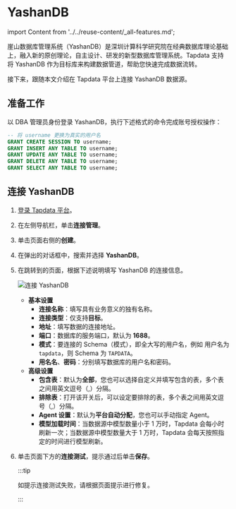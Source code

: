 # YashanDB
import Content from '../../reuse-content/_all-features.md';

<Content />

崖山数据库管理系统（YashanDB）是深圳计算科学研究院在经典数据库理论基础上，融入新的原创理论，自主设计、研发的新型数据库管理系统。Tapdata 支持将 YashanDB 作为目标库来构建数据管道，帮助您快速完成数据流转。

接下来，跟随本文介绍在 Tapdata 平台上连接 YashanDB 数据源。

## 准备工作

以 DBA 管理员身份登录 YashanDB，执行下述格式的命令完成账号授权操作：

```sql
-- 将 username 更换为真实的用户名
GRANT CREATE SESSION TO username;
GRANT INSERT ANY TABLE TO username;
GRANT UPDATE ANY TABLE TO username;
GRANT DELETE ANY TABLE TO username;
GRANT SELECT ANY TABLE TO username;
```

## 连接 YashanDB

1. [登录 Tapdata 平台](../../user-guide/log-in.md)。

2. 在左侧导航栏，单击**连接管理**。

3. 单击页面右侧的**创建**。

4. 在弹出的对话框中，搜索并选择 **YashanDB**。

5. 在跳转到的页面，根据下述说明填写 YashanDB 的连接信息。

   ![连接 YashanDB](../../images/connect_yashandb.png)

    - **基本设置**
      - **连接名称**：填写具有业务意义的独有名称。
      - **连接类型**：仅支持**目标**。
      - **地址**：填写数据的连接地址。
      - **端口**：数据库的服务端口，默认为 **1688**。
      - **模式**：要连接的 Schema（模式），即全大写的用户名，例如 用户名为 `tapdata`，则 Schema 为 `TAPDATA`。
      - **用名名**、**密码**：分别填写数据库的用户名和密码。
    - **高级设置**
      - **包含表**：默认为**全部**，您也可以选择自定义并填写包含的表，多个表之间用英文逗号（,）分隔。
      - **排除表**：打开该开关后，可以设定要排除的表，多个表之间用英文逗号（,）分隔。
      - **Agent 设置**：默认为**平台自动分配**，您也可以手动指定 Agent。
      - **模型加载时间**：当数据源中模型数量小于 1 万时，Tapdata 会每小时刷新一次；当数据源中模型数量大于 1 万时，Tapdata 会每天按照指定的时间进行模型刷新。

6. 单击页面下方的**连接测试**，提示通过后单击**保存**。

   :::tip

   如提示连接测试失败，请根据页面提示进行修复。

   :::

